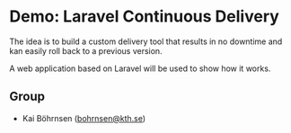 # Demo: Laravel Continuous Delivery

The idea is to build a custom delivery tool that results in no downtime and kan easily roll back to a previous version.

A web application based on Laravel will be used to show how it works.

## Group

* Kai Böhrnsen (bohrnsen@kth.se)
